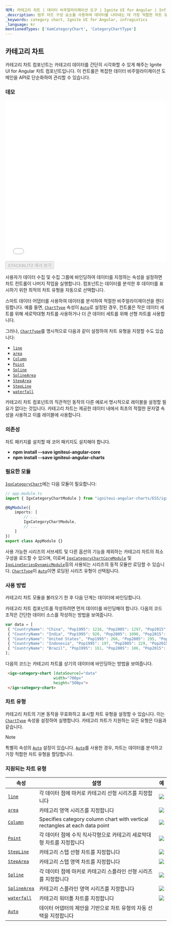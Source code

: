```yaml
---
제목: 카테고리 차트 | 데이터 비주얼라이제이션 도구 | Ignite UI for Angular | Infragistics
_description: 범주 차트 구성 요소를 사용하여 데이터를 나타내는 데 가장 적합한 차트 유형을 분석하고 자동으로 선택합니다. 시각화를위한 차트 유형에 대해 알아보십시오.
_keywords: category chart, Ignite UI for Angular, infragistics
_language: kr
mentionedTypes: ['XamCategoryChart', 'CategoryChartType']
---
```


## 카테고리 차트

카테고리 차트 컴포넌트는 카테고리 데이터를 간단히 시각화할 수 있게 해주는 Ignite UI for Angular 차트 컴포넌트입니다. 이 컨트롤은 복잡한 데이터 비주얼라이제이션 도메인을 API로 단순화하여 관리할 수 있습니다.

### 데모

<div class="sample-container loading" style="height: 500px">
    <iframe id="category-chart-overview-iframe" src='{environment:dvDemosBaseUrl}/charts/category-chart-overview' width="100%" height="100%" seamless frameBorder="0" onload="onXPlatSampleIframeContentLoaded(this);"></iframe>
</div>

<div>
    <button data-localize="stackblitz" disabled class="stackblitz-btn"   data-iframe-id="category-chart-overview-iframe" data-demos-base-url="{environment:dvDemosBaseUrl}">STACKBLITZ 에서 보기
    </button>
</div>

<div class="divider--half"></div>

 사용자가 데이터 수집 및 수집 그룹에 바인딩하여 데이터를 지정하는 속성을 설정하면 차트 컨트롤이 나머지 작업을 실행합니다. 컴포넌트는 데이터를 분석한 후 데이터를 표시하기 위한 최적의 차트 유형을 자동으로 선택합니다.

스마트 데이터 어댑터를 사용하여 데이터를 분석하여 적절한 비주얼라이제이션을 렌더링합니다. 예를 들면, [`ChartType`](/products/ignite-ui-angular/api/docs/typescript/latest/enums/charttype.html) 속성이 [`Auto`](/products/ignite-ui-angular/api/docs/typescript/latest/enums/categorycharttype.html#auto)로 설정된 경우, 컨트롤은 작은 데이터 세트를 위해 세로막대형 차트를 사용하거나 더 큰 데이터 세트를 위해 선형 차트를 사용합니다.

그러나, [`ChartType`](/products/ignite-ui-angular/api/docs/typescript/latest/enums/charttype.html)를 명시적으로 다음과 같이 설정하여 차트 유형을 지정할 수도 있습니다:

-   [`line`](/products/ignite-ui-angular/api/docs/typescript/latest/enums/charttype.html#line)
-   [`area`](/products/ignite-ui-angular/api/docs/typescript/latest/enums/charttype.html#area)
-   [`Column`](/products/ignite-ui-angular/api/docs/typescript/latest/enums/categorycharttype.html#column)
-   [`Point`](/products/ignite-ui-angular/api/docs/typescript/latest/enums/categorycharttype.html#point)
-   [`Spline`](/products/ignite-ui-angular/api/docs/typescript/latest/enums/categorycharttype.html#spline)
-   [`SplineArea`](/products/ignite-ui-angular/api/docs/typescript/latest/enums/categorycharttype.html#splinearea)
-   [`StepArea`](/products/ignite-ui-angular/api/docs/typescript/latest/enums/categorycharttype.html#steparea)
-   [`StepLine`](/products/ignite-ui-angular/api/docs/typescript/latest/enums/categorycharttype.html#stepline)
-   [`waterfall`](/products/ignite-ui-angular/api/docs/typescript/latest/enums/charttype.html#waterfall)

카테고리 차트 컴포넌트의 직관적인 동작의 다른 예로서 명시적으로 레이블을 설정할 필요가 없다는 것입니다. 카테고리 차트는 제공한 데이터 내에서 최초의 적절한 문자열 속성을 사용하고 이를 레이블에 사용합니다.

### 의존성

차트 패키지를 설치할 때 코어 패키지도 설치해야 합니다.

-   **npm install --save igniteui-angular-core**
-   **npm install --save igniteui-angular-charts**

### 필요한 모듈

[`IgxCategoryChart`](/products/ignite-ui-angular/api/docs/typescript/latest/classes/igxcategorychart.html)에는 다음 모듈이 필요합니다:

```ts
// app.module.ts
import { IgxCategoryChartModule } from "igniteui-angular-charts/ES5/igx-category-chart-module";

@NgModule({
    imports: [
        // ...
        IgxCategoryChartModule,
        // ...
    ]
})
export class AppModule {}
```

사용 가능한 시리즈의 서브세트 및 다른 옵션의 기능을 제외하는 카테고리 차트의 최소 구성을 로드할 수 있으며, 이로써 [`IgxCategoryChartCoreModule`](/products/ignite-ui-angular/api/docs/typescript/latest/classes/igxcategorychartcoremodule.html) 및 [`IgxLineSeriesDynamicModule`](/products/ignite-ui-angular/api/docs/typescript/latest/classes/igxlineseriesdynamicmodule.html)등의 사용되는 시리즈의 동적 모듈만 로딩할 수 있습니다. [`ChartType`](/products/ignite-ui-angular/api/docs/typescript/latest/enums/charttype.html)이 [`Auto`](/products/ignite-ui-angular/api/docs/typescript/latest/enums/categorycharttype.html#auto)이면 로딩된 시리즈 유형이 선택됩니다.

<div class="divider--half"></div>

### 사용 방법

카테고리 차트 모듈을 불러오기 한 후 다음 단계는 데이터에 바인딩합니다.

카테고리 차트 컴포넌트를 작성하려면 먼저 데이터를 바인딩해야 합니다. 다음의 코드 조작은 간단한 데이터 소스를 작성하는 방법을 보여줍니다.

```ts
var data = [
 { "CountryName": "China", "Pop1995": 1216, "Pop2005": 1297, "Pop2015": 1361, "Pop2025": 1394 },
 { "CountryName": "India", "Pop1995": 920, "Pop2005": 1090, "Pop2015": 1251, "Pop2025": 1396 },
 { "CountryName": "United States", "Pop1995": 266, "Pop2005": 295, "Pop2015": 322, "Pop2025": 351 },
 { "CountryName": "Indonesia", "Pop1995": 197, "Pop2005": 229, "Pop2015": 256, "Pop2025": 277 },
 { "CountryName": "Brazil", "Pop1995": 161, "Pop2005": 186, "Pop2015": 204, "Pop2025": 218 }
];
```

다음의 코드는 카테고리 차트를 상기의 데이터에 바인딩하는 방법을 보여줍니다.

```html
 <igx-category-chart [dataSource]="data"
                     width="700px"
                     height="500px">
 </igx-category-chart>
```

<div class="divider--half"></div>

### 차트 유형

카테고리 차트의 기본 동작을 무효화하고 표시할 차트 유형을 설정할 수 있습니다. 이는 [`ChartType`](/products/ignite-ui-angular/api/docs/typescript/latest/enums/charttype.html) 속성을 설정하여 실행합니다.
카테고리 차트가 지원하는 모든 유형은 다음과 같습니다.

> [!NOTE]
> 특별히 속성의 [`Auto`](/products/ignite-ui-angular/api/docs/typescript/latest/enums/categorycharttype.html#auto) 설정이 있습니다. [`Auto`](/products/ignite-ui-angular/api/docs/typescript/latest/enums/categorycharttype.html#auto)를 사용한 경우, 차트는 데이터를 분석하고 가장 적합한 차트 유형을 할당합니다.

### 지원되는 차트 유형

| 속성                                                                                                             | 설명                                                                          | 예                                            |
| -------------------------------------------------------------------------------------------------------------- | --------------------------------------------------------------------------- | -------------------------------------------- |
| [`line`](/products/ignite-ui-angular/api/docs/typescript/latest/enums/charttype.html#line)                     | 각 데이터 점에 마커로 카테고리 선형 시리즈를 지정합니다                                             | ![](../images/category_chart_line.png)       |
| [`area`](/products/ignite-ui-angular/api/docs/typescript/latest/enums/charttype.html#area)                     | 카테고리 영역 시리즈를 지정합니다                                                          | ![](../images/category_chart_area.png)       |
| [`Column`](/products/ignite-ui-angular/api/docs/typescript/latest/enums/categorycharttype.html#column)         | Specifies category column chart with vertical rectangles at each data point | ![](../images/category_chart_column.png)     |
| [`Point`](/products/ignite-ui-angular/api/docs/typescript/latest/enums/categorycharttype.html#point)           | 각 데이터 점에 수직 직사각형으로 카테고리 세로막대형 차트를 지정합니다                                     | ![](../images/category_chart_point.png)      |
| [`StepLine`](/products/ignite-ui-angular/api/docs/typescript/latest/enums/categorycharttype.html#stepline)     | 카테고리 스텝 선형 차트를 지정합니다                                                        | ![](../images/category_chart_stepline.png)   |
| [`StepArea`](/products/ignite-ui-angular/api/docs/typescript/latest/enums/categorycharttype.html#steparea)     | 카테고리 스텝 영역 차트를 지정합니다                                                        | ![](../images/category_chart_steparea.png)   |
| [`Spline`](/products/ignite-ui-angular/api/docs/typescript/latest/enums/categorycharttype.html#spline)         | 각 데이터 점에 마커로 카테고리 스플라인 선형 시리즈를 지정합니다                                        | ![](../images/category_chart_spline.png)     |
| [`SplineArea`](/products/ignite-ui-angular/api/docs/typescript/latest/enums/categorycharttype.html#splinearea) | 카테고리 스플라인 영역 시리즈를 지정합니다                                                     | ![](../images/category_chart_splinearea.png) |
| [`waterfall`](/products/ignite-ui-angular/api/docs/typescript/latest/enums/charttype.html#waterfall)           | 카테고리 워터폴 차트를 지정합니다                                                          | ![](../images/category_chart_waterfall.png)  |
| [`Auto`](/products/ignite-ui-angular/api/docs/typescript/latest/enums/categorycharttype.html#auto)             | 데이터 어댑터의 제안을 기반으로 차트 유형의 자동 선택을 지정합니다                                       |                                              |
